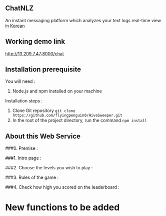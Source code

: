 ## ChatNLZ
An instant messaging platform which analyzes your text logs real-time
view in [Korean](/README_kr.md)

## Working demo link
http://13.209.7.47:8000/chat

## Installation prerequisite

You will need : 
  1. Node.js and npm installed on your machine
 
Installation steps : 
  1. Clone Git repository  `git clone https://github.com/flyingpenguin0/HiveSweeper.git`
  2. In the root of the project directory, run the command  `npm install`

## About this Web Service
###0. Premise : 

###1. Intro page : 

###2. Choose the levels you wish to play : 

###3. Rules of the game : 

###4. Check how high you scored on the leaderboard : 


# New functions to be added
